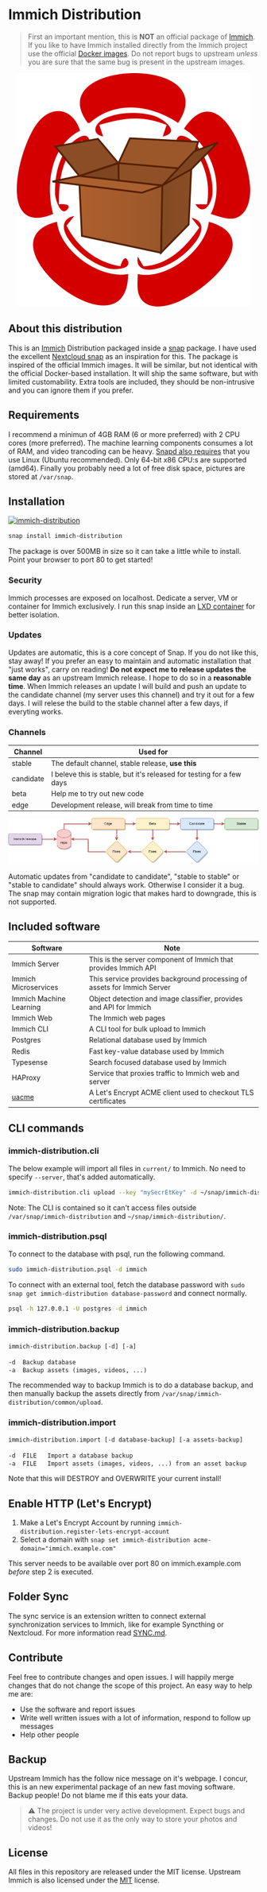 # Immich Distribution

> First an important mention, this is **NOT** an official package of [Immich](https://immich.app/). If you like to have Immich installed directly from the Immich project use the official [Docker images](https://immich.app/docs/install/docker-compose). Do not report bugs to upstream _unless_ you are sure that the same bug is present in the upstream images.

<p align="center">
  <img src="docs/immich-dist.png">
</p>

## About this distribution

This is an [Immich](https://immich.app/) Distribution packaged inside a [snap](https://snapcraft.io/docs) package. I have used the excellent [Nextcloud snap](https://github.com/nextcloud-snap/nextcloud-snap/) as an inspiration for this. The package is inspired of the official Immich images. It will be similar, but not identical with the official Docker-based installation. It will ship the same software, but with limited customability. Extra tools are included, they should be non-intrusive and you can ignore them if you prefer.

## Requirements

I recommend a minimun of 4GB RAM (6 or more preferred) with 2 CPU cores (more preferred). The machine learning components consumes a lot of RAM, and video trancoding can be heavy. [Snapd also requires](https://snapcraft.io/docs/installing-snapd) that you use Linux (Ubuntu recommended). Only 64-bit x86 CPU:s are supported (amd64). Finally you probably need a lot of free disk space, pictures are stored at `/var/snap`.

## Installation
[![immich-distribution](https://snapcraft.io/immich-distribution/badge.svg)](https://snapcraft.io/immich-distribution)

```sh
snap install immich-distribution
```

The package is over 500MB in size so it can take a little while to install. Point your browser to port 80 to get started!

### Security

Immich processes are exposed on localhost. Dedicate a server, VM or container for Immich exclusively. I run this snap inside an [LXD container](https://linuxcontainers.org/lxd/introduction/) for better isolation.

### Updates

Updates are automatic, this is a core concept of Snap. If you do not like this, stay away! If you prefer an easy to maintain and automatic installation that "just works", carry on reading! **Do not expect me to release updates the same day** as an upstream Immich release. I hope to do so in a **reasonable time**. When Immich releases an update I will build and push an update to the candidate channel (my server uses this channel) and try it out for a few days. I will relese the build to the stable channel after a few days, if everyting works.

### Channels

| Channel | Used for |
| ------- | -------- |
| stable  | The default channel, stable release, **use this** |
| candidate | I beleve this is stable, but it's released for testing for a few days |
| beta | Help me to try out new code |
| edge | Development release, will break from time to time |

![](/docs/channel-flow.png)

Automatic updates from "candidate to candidate", "stable to stable" or "stable to candidate" should always work. Otherwise I consider it a bug. The snap may contain migration logic that makes hard to downgrade, this is not supported.

## Included software

| Software | Note |
| -------- | -------- |
| Immich Server | This is the server component of Immich that provides Immich API |
| Immich Microservices | This service provides background processing of assets for Immich Server |
| Immich Machine Learning | Object detection and image classifier, provides and API for Immich |
| Immich Web | The Immich web pages |
| Immich CLI | A CLI tool for bulk upload to Immich |
| Postgres | Relational database used by Immich |
| Redis | Fast key-value database used by Immich |
| Typesense | Search focused database used by Immich |
| HAProxy | Service that proxies traffic to Immich web and server |
| [uacme](https://github.com/ndilieto/uacme) | A Let's Encrypt ACME client used to checkout TLS certificates |

## CLI commands

### immich-distribution.cli

The below example will import all files in `current/` to Immich. No need to specify `--server`, that's added automatically.

```sh
immich-distribution.cli upload --key "mySecrEtKey" -d ~/snap/immich-distribution/current/
```

Note: The CLI is contained so it can't access files outside `/var/snap/immich-distribution` and `~/snap/immich-distribution/`.

### immich-distribution.psql

To connect to the database with psql, run the following command.

```sh
sudo immich-distribution.psql -d immich
```

To connect with an external tool, fetch the database password with `sudo snap get immich-distribution database-password` and connect normally.

```sh
psql -h 127.0.0.1 -U postgres -d immich
```

### immich-distribution.backup

```
immich-distribution.backup [-d] [-a]

-d	Backup database
-a	Backup assets (images, videos, ...)
```

The recommended way to backup Immich is to do a database backup, and then manually backup the assets directly from `/var/snap/immich-distribution/common/upload`.

### immich-distribution.import

```
immich-distribution.import [-d database-backup] [-a assets-backup]

-d	FILE   Import a database backup
-a	FILE   Import assets (images, videos, ...) from an asset backup
```

Note that this will DESTROY and OVERWRITE your current install!

## Enable HTTP (Let's Encrypt)

1. Make a Let's Encrypt Account by running `immich-distribution.register-lets-encrypt-account`
2. Select a domain with `snap set immich-distribution acme-domain="immich.example.com"`

This server needs to be available over port 80 on immich.example.com _before_ step 2 is executed.

## Folder Sync

The sync service is an extension written to connect external synchronization services to Immich, like for example Syncthing or Nextcloud. For more information read [SYNC.md](SYNC.md).

## Contribute

Feel free to contribute changes and open issues. I will happily merge changes that do not change the scope of this project. An easy way to help me are:

* Use the software and report issues
* Write well written issues with a lot of information, respond to follow up messages
* Help other people

## Backup

Upstream Immich has the follow nice message on it's webpage. I concur, this is an new experimental package of an new fast moving software. Backup people! Do not blame me if this eats your data.

> ⚠️ The project is under very active development. Expect bugs and changes. Do not use it as the only way to store your photos and videos!

## License

All files in this repository are released under the MIT license.  Upstream Immich is also licensed under the [MIT](https://github.com/immich-app/immich/blob/main/LICENSE) license.

